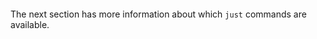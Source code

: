 ```{include} ../../CONTRIBUTING.md

```

The next section has more information about which `just` commands are available.
